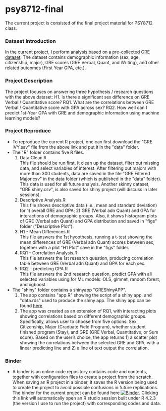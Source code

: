 # psy8712-final
The current project is consisted of the final project material for PSY8712 class.

### Dataset Introduction
In the current project, I perform analysis based on a [pre-collected GRE dataset](https://www.openicpsr.org/openicpsr/project/155721/version/V1/view;jsessionid=CCA87775E2BAE63EE1B4FC92FF3AE409>). The dataset contains demographic information (sex, age, citizenship, major), GRE scores (GRE Verbal, Quant, and Writing), and other related outcomes (First Year GPA, etc.). 

### Project Description
The project focuses on answering three hypothesis / research questions with the above dataset:
H1. Is there a significant sex difference on GRE Verbal / Quantitative score?
RQ1. What are the correlations between GRE Verbal / Quantitative score with GPA across sex?
RQ2. How well can I predict 1st-Year GPA with GRE and demographic information using machine learning models? 


### Project Reproduce
* To reproduce the current R project, one can first download the "GRE IVY.sav" file from the above link and put it in the "data" folder.  
* The "R" folder contains five R files.
  1. Data Clean.R  
  This file should be run first. It clean up the dataset, filter out missing data, and select variables of interest. After filtering out majors with more than 300 students, data are saved in the file "GRE Filtered Major.csv" in the data folder (which is published in the "data" folder). This data is used for all future analysis. Another skinny dataset, "GRE shiny.csv", is also saved for shiny project (will discuss in later sessions).
  2. Descriptive Analysis.R  
   This file shows descriptive data (i.e., mean and standard deviation) for 1) overall GRE and GPA; 2) GRE (Verbal adn Quant) and GPA for interactions of demographic groups. Also, it shows histogram plots of GRE (Verbal adn Quant) and GPA distribution and saved in "figs" folder ("Descriptive Plot").
  3. H1 - Mean Differences.R    
   This file answers the 1st hyoothesis, running a t-test showing the mean differences of GRE (Verbal adn Quant) scores between sex, together with a plot "H1 Plot" save in the "figs" folder.
  4. RQ1 - Correlation Analysis.R   
   This file answers the 1st research question, producing correlation table between GRE (Verbal adn Quant) and GPA for each sex.
  5. RQ2 - predicting GPA.R    
   This file answers the 2nd research question, predict GPA with all selected variables using for ML models: OLS, glmnet, random forest, and xgboost.   
* The "shiny" folder contains a shinyapp "GREShinyAPP".
  1. The app contains "app.R" showing the script of a shiny app, and "data.rds" used to produce the shiny app. The shiny app can be found [here](https://purplefishlovespig.shinyapps.io/greshinyapp/).
  2. The app was created as an extension of RQ1, with interacting plots showing correlations based on different demographic groups. Specifically, allows user to choose from five options: Sex, Citizenship,  Major (Graduate Field Program), whether student finished program (Stay), and GRE (GRE Verbal, Quantitative, or Sum score). Based on the user’s choice, the app returns 1) a scatter plot showing the correlations between the selected GRE and GPA, with a linear predicting line and 2) a line of text output the correlation. 



### Binder
* A binder is an online code repository contains code and contents, together with configuration files to create a project from the scratch. When saving an R project in a binder, it saves the R version being used to create the project to avoid possible confusions in future replications.  The binder for the current project can be found here
[![Binder](https://mybinder.org/badge_logo.svg)](https://mybinder.org/v2/gh/Lindsey-R/psy8712-final/HEAD?urlpath=rstudio). Clicking this link will automatically open an R studio session built under R 4.2.3 (the version I use to run the project) with corresponding codes and data. 


